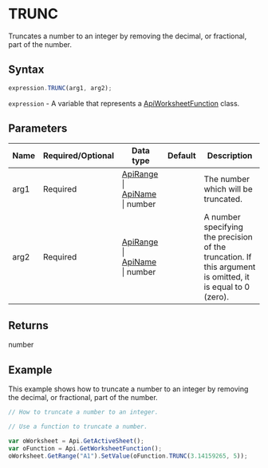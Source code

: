# TRUNC

Truncates a number to an integer by removing the decimal, or fractional, part of the number.

## Syntax

```javascript
expression.TRUNC(arg1, arg2);
```

`expression` - A variable that represents a [ApiWorksheetFunction](../ApiWorksheetFunction.md) class.

## Parameters

| **Name** | **Required/Optional** | **Data type** | **Default** | **Description** |
| ------------- | ------------- | ------------- | ------------- | ------------- |
| arg1 | Required | [ApiRange](../../ApiRange/ApiRange.md) \| [ApiName](../../ApiName/ApiName.md) \| number |  | The number which will be truncated. |
| arg2 | Required | [ApiRange](../../ApiRange/ApiRange.md) \| [ApiName](../../ApiName/ApiName.md) \| number |  | A number specifying the precision of the truncation. If this argument is omitted, it is equal to 0 (zero). |

## Returns

number

## Example

This example shows how to truncate a number to an integer by removing the decimal, or fractional, part of the number.

```javascript editor-xlsx
// How to truncate a number to an integer.

// Use a function to truncate a number.

var oWorksheet = Api.GetActiveSheet();
var oFunction = Api.GetWorksheetFunction();
oWorksheet.GetRange("A1").SetValue(oFunction.TRUNC(3.14159265, 5));
```
